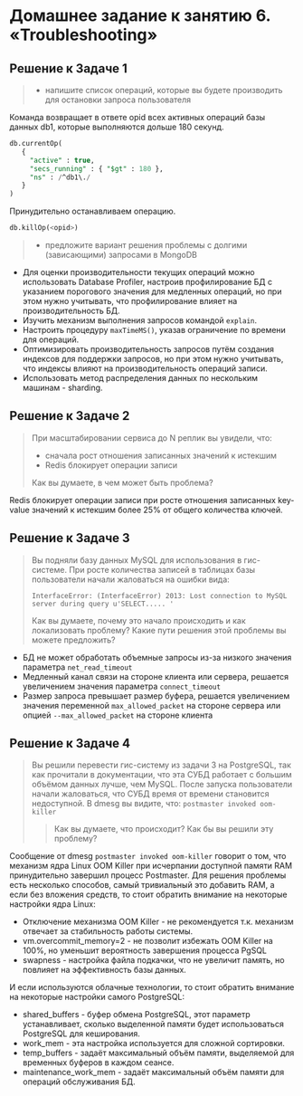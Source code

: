 # Домашнее задание к занятию 6. «Troubleshooting»

## Решение к Задаче 1

>- напишите список операций, которые вы будете производить для остановки запроса пользователя

Команда возвращает в ответе opid всех активных операций базы данных db1, которые выполняются дольше 180 секунд.

```sql
db.currentOp(
   {
     "active" : true,
     "secs_running" : { "$gt" : 180 },
     "ns" : /^db1\./
   }
)
```

Принудительно останавливаем операцию.

```sql
db.killOp(<opid>)
```

>- предложите вариант решения проблемы с долгими (зависающими) запросами в MongoDB

- Для оценки производительности текущих операций можно использовать Database Profiler, настроив профилирование БД с указанием порогового значения для медленных операций, но при этом нужно учитывать, что профилирование влияет на производительность БД.
- Изучить механизм выполнения запросов командой `explain`.
- Настроить процедуру `maxTimeMS()`, указав ограничение по времени для операций.
- Оптимизировать производительность запросов путём создания индексов для поддержки запросов, но при этом нужно учитывать, что индексы влияют на производительность операций записи.
- Использовать метод распределения данных по нескольким машинам - sharding.

## Решение к Задаче 2

> При масштабировании сервиса до N реплик вы увидели, что:
>
> - сначала рост отношения записанных значений к истекшим
> - Redis блокирует операции записи
>
> Как вы думаете, в чем может быть проблема?

Redis блокирует операции записи при росте отношения записанных key-value значений к истекшим более 25% от общего количества ключей.

## Решение к Задаче 3

> Вы подняли базу данных MySQL для использования в гис-системе. При росте количества записей в таблицах базы пользователи начали жаловаться на ошибки вида:
>
> `InterfaceError: (InterfaceError) 2013: Lost connection to MySQL server during query u'SELECT..... '`
>
>Как вы думаете, почему это начало происходить и как локализовать проблему?
>Какие пути решения этой проблемы вы можете предложить?

- БД не может обработать объемные запросы из-за низкого значения параметра `net_read_timeout`
- Медленный канал связи на стороне клиента или сервера, решается увеличением значения параметра `connect_timeout`
- Размер запроса превышает размер буфера, решается увеличением значения переменной `max_allowed_packet` на стороне сервера или опцией `--max_allowed_packet` на стороне клиента

## Решение к Задаче 4

>Вы решили перевести гис-систему из задачи 3 на PostgreSQL, так как прочитали в документации, что эта СУБД работает с большим объёмом данных лучше, чем MySQL.
>После запуска пользователи начали жаловаться, что СУБД время от времени становится недоступной. В dmesg вы видите, что: `postmaster invoked oom-killer`
>>Как вы думаете, что происходит?
>Как бы вы решили эту проблему?

Сообщение от dmesg `postmaster invoked oom-killer` говорит о том, что механизм ядра Linux OOM Killer при исчерпании доступной памяти RAM принудительно завершил процесс Postmaster. Для решения проблемы есть несколько способов, самый тривиальный это добавить RAM, а если без вложения средств, то стоит обратить внимание на некоторые настройки ядра Linux:

- Отключение механизма OOM Killer - не рекомендуется т.к. механизм отвечает за стабильность работы системы.
- vm.overcommit_memory=2 - не позволит избежать OOM Killer на 100%, но уменьшит вероятность завершения процесса PgSQL
- swapness - настройка файла подкачки, что не увеличит память, но повлияет на эффективность базы данных.

И если используются облачные технологии, то стоит обратить внимание на некоторые настройки самого PostgreSQL:

- shared_buffers - буфер обмена PostgreSQL, этот параметр устанавливает, сколько выделенной памяти будет использоваться PostgreSQL для кеширования.
- work_mem - эта настройка используется для сложной сортировки.
- temp_buffers - задаёт максимальный объём памяти, выделяемой для временных буферов в каждом сеансе.
- maintenance_work_mem - задаёт максимальный объём памяти для операций обслуживания БД.
